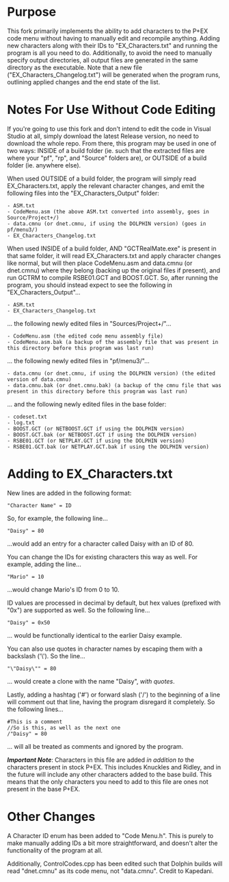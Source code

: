 # Purpose
This fork primarily implements the ability to add characters to the P+EX code menu without having to manually edit and recompile anything.
Adding new characters along with their IDs to "EX_Characters.txt" and running the program is all you need to do.
Additionally, to avoid the need to manually specify output directories, all output files are generated in the same directory as the executable. Note that a new file ("EX_Characters_Changelog.txt") will be generated when the program runs, outlining applied changes and the end state of the list.

# Notes For Use Without Code Editing
If you're going to use this fork and don't intend to edit the code in Visual Studio at all, simply download the latest Release version, no need to download the whole repo. From there, this program may be used in one of two ways: INSIDE of a build folder (ie. such that the extracted files are where your "pf", "rp", and "Source" folders are), or OUTSIDE of a build folder (ie. anywhere else).

When used OUTSIDE of a build folder, the program will simply read EX_Characters.txt, apply the relevant character changes, and emit the following files into the "EX_Characters_Output" folder:

	- ASM.txt
	- CodeMenu.asm (the above ASM.txt converted into assembly, goes in Source/Project+/)
	- data.cmnu (or dnet.cmnu, if using the DOLPHIN version) (goes in pf/menu3/)
	- EX_Characters_Changelog.txt

When used INSIDE of a build folder, AND "GCTRealMate.exe" is present in that same folder, it will read EX_Characters.txt and apply character changes like normal, but will then place CodeMenu.asm and data.cmnu (or dnet.cmnu) where they belong (backing up the original files if present), and run GCTRM to compile RSBE01.GCT and BOOST.GCT. So, after running the program, you should instead expect to see the following in "EX_Characters_Output"...

	- ASM.txt
	- EX_Characters_Changelog.txt
	
... the following newly edited files in "Sources/Project+/"...

	- CodeMenu.asm (the edited code menu assembly file)
	- CodeMenu.asm.bak (a backup of the assembly file that was present in this directory before this program was last run)
	
... the following newly edited files in "pf/menu3/"...

	- data.cmnu (or dnet.cmnu, if using the DOLPHIN version) (the edited version of data.cmnu)
	- data.cmnu.bak (or dnet.cmnu.bak) (a backup of the cmnu file that was present in this directory before this program was last run)
	
... and the following newly edited files in the base folder:
	
	- codeset.txt
	- log.txt
	- BOOST.GCT (or NETBOOST.GCT if using the DOLPHIN version)
	- BOOST.GCT.bak (or NETBOOST.GCT if using the DOLPHIN version)
	- RSBE01.GCT (or NETPLAY.GCT if using the DOLPHIN version)
	- RSBE01.GCT.bak (or NETPLAY.GCT.bak if using the DOLPHIN version)

# Adding to EX_Characters.txt
New lines are added in the following format:

	"Character Name" = ID
	
So, for example, the following line...

	"Daisy" = 80
	
...would add an entry for a character called Daisy with an ID of 80.

You can change the IDs for existing characters this way as well. For example, adding the line...

	"Mario" = 10
	
...would change Mario's ID from 0 to 10.

ID values are processed in decimal by default, but hex values (prefixed with "0x") are supported as well. So the following line...
	
	"Daisy" = 0x50
	
... would be functionally identical to the earlier Daisy example.

You can also use quotes in character names by escaping them with a backslash ('\\'). So the line...

	"\"Daisy\"" = 80

... would create a clone with the name "Daisy", *with quotes*.

Lastly, adding a hashtag ('#') or forward slash ('/') to the beginning of a line will comment out that line, having the program disregard it completely. So the following lines...

	#This is a comment
	//So is this, as well as the next one
	/"Daisy" = 80

... will all be treated as comments and ignored by the program.

***Important Note***: Characters in this file are added *in addition to* the characters present in stock P+EX. This includes Knuckles and Ridley, and in the future will include any other characters added to the base build. This means that the only characters you need to add to this file are ones not present in the base P+EX.

# Other Changes
A Character ID enum has been added to "Code Menu.h". This is purely to make manually adding IDs a bit more straightforward, and doesn't alter the functionality of the program at all.

Additionally, ControlCodes.cpp has been edited such that Dolphin builds will read "dnet.cmnu" as its code menu, not "data.cmnu". Credit to Kapedani.

